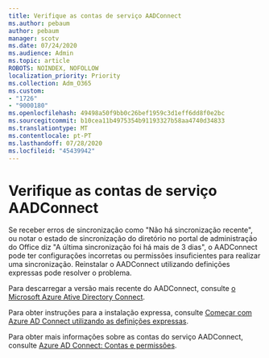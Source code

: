 ```yaml
---
title: Verifique as contas de serviço AADConnect
ms.author: pebaum
author: pebaum
manager: scotv
ms.date: 07/24/2020
ms.audience: Admin
ms.topic: article
ROBOTS: NOINDEX, NOFOLLOW
localization_priority: Priority
ms.collection: Adm_O365
ms.custom:
- "1726"
- "9000180"
ms.openlocfilehash: 49498a50f9bb0c26bef1959c3d1eff6dd8f0e2bc
ms.sourcegitcommit: b10cea11b4975354b91193327b58aa4740d34833
ms.translationtype: MT
ms.contentlocale: pt-PT
ms.lasthandoff: 07/28/2020
ms.locfileid: "45439942"
---
```

# <a name="check-the-aadconnect-service-accounts"></a>Verifique as contas de serviço AADConnect

Se receber erros de sincronização como "Não há sincronização recente", ou notar o estado de sincronização do diretório no portal de administração do Office diz "A última sincronização foi há mais de 3 dias", o AADConnect pode ter configurações incorretas ou permissões insuficientes para realizar uma sincronização. Reinstalar o AADConnect utilizando definições expressas pode resolver o problema.

Para descarregar a versão mais recente do AADConnect, consulte [o Microsoft Azure Ative Directory Connect](https://go.microsoft.com/fwlink/?LinkId=615771).

Para obter instruções para a instalação expressa, consulte [Começar com Azure AD Connect utilizando as definições expressas](https://docs.microsoft.com/azure/active-directory/hybrid/how-to-connect-install-express).

Para obter mais informações sobre as contas do serviço AADConnect, consulte [Azure AD Connect: Contas e permissões](https://docs.microsoft.com/azure/active-directory/hybrid/reference-connect-accounts-permissions).